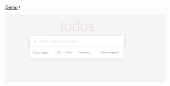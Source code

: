 
[Demo](https://todo-hh.vercel.app/) \

![](https://github.com/IK-Akmal/Todo/blob/main/screenshot.png)
